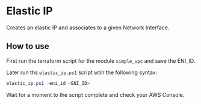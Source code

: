 # Elastic IP

Creates an elastic IP and associates to a given Network Interface.

## How to use

First run the terraform script for the module `simple_vpc` and save the ENI_ID.

Later run ths `elastic_ip.ps1` script wtih the following syntax:

```powershell
elastic_ip.ps1 -eni_id <ENI_ID>
```

Wait for a moment to the script complete and check your AWS Console.
